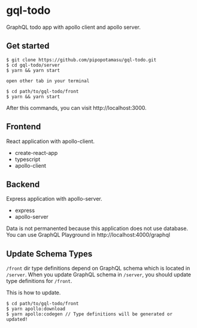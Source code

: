 # gql-todo
GraphQL todo app with apollo client and apollo server.

## Get started
```
$ git clone https://github.com/pipopotamasu/gql-todo.git
$ cd gql-todo/server
$ yarn && yarn start

open other tab in your terminal

$ cd path/to/gql-todo/front
$ yarn && yarn start
```

After this commands, you can visit http://localhost:3000.

## Frontend
React application with apollo-client.
- create-react-app
- typescript
- apollo-client

## Backend
Express application with apollo-server.

- express
- apollo-server

Data is not permanented because this application does not use database.
<br>
You can use GraphQL Playground in http://localhost:4000/graphql

## Update Schema Types
`/front` dir type definitions depend on GraphQL schema which is located in `/server`.
When you update GraphQL schema in `/server`, you should update type definitions for `/front`.

This is how to update.
```
$ cd path/to/gql-todo/front
$ yarn apollo:download
$ yarn apollo:codegen // Type definitions will be generated or updated!
```
